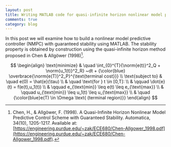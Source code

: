 ```yaml
---
layout: post
title: Writing MATLAB code for quasi-infinite horizon nonlinear model predictive control
comments: true
category: blog
---
```


In this post we will examine how to build a nonlinear model predictive controller (NMPC) with guaranteed stability using MATLAB. The stability property is obtained by construction using the quasi-infinite horizon method proposed in Chen & Allgöwer (1998)[^Chen1998].

$$
\begin{align}
\text{minimize} & \quad \int_{0}^{T}{\norm{e(t)}^2_Q + \norm{u_1(t)}^2_R} ~dt + {\color{blue}  \overbrace{\norm{e(T)}^2_P}^{\text{terminal cost}}}  \\
\text{subject to} & \quad e(0) = \hat{e}(\tau) \\
& \quad \text{for } t \in [0,T]: \\
& \qquad \dot{e}(t) = f(e(t),u_1(t)) \\
& \qquad e_{\text{min}} \leq e(t) \leq e_{\text{max}} \\
& \qquad u_{\text{min}} \leq u_1(t) \leq u_{\text{max}} \\
& \quad {\color{blue}e(T) \in \Omega \text{ (terminal region)}}
\end{align}
$$

[^Chen1998]: Chen, H., & Allgöwer, F. (1998). A Quasi-Infinite Horizon Nonlinear Model Predictive Control Scheme with Guaranteed Stability. Automatica, 34(10), 1205-1217. Available at: [https://engineering.purdue.edu/~zak/ECE680/Chen-Allgower_1998.pdf](https://engineering.purdue.edu/~zak/ECE680/Chen-Allgower_1998.pdf).
